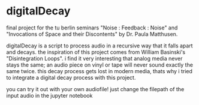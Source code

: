 # digitalDecay
final project for the tu berlin seminars "Noise : Feedback : Noise" and "Invocations of Space and their Discontents" by Dr. Paula Matthusen.

digitalDecay is a script to process audio in a recursive way that it falls apart and decays. the inspiration of this project comes from William Basinski's "Disintegration Loops". i find it very interesting that analog media never stays the same; an audio piece on vinyl or tape will never sound exactly the same twice. this decay process gets lost in modern media, thats why i tried to integrate a digital decay process with this project.

you can try it out with your own audiofile! just change the filepath of the input audio in the jupyter notebook
